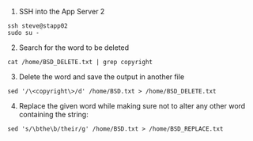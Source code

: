 1. SSH into the App Server 2

```
ssh steve@stapp02
sudo su -
```

2. Search for the word to be deleted

```
cat /home/BSD_DELETE.txt | grep copyright
```

3. Delete the word and save the output in another file

```
sed '/\<copyright\>/d' /home/BSD.txt > /home/BSD_DELETE.txt
```

4. Replace the given word while making sure not to alter any other word containing the string:

```
sed 's/\bthe\b/their/g' /home/BSD.txt > /home/BSD_REPLACE.txt
```






